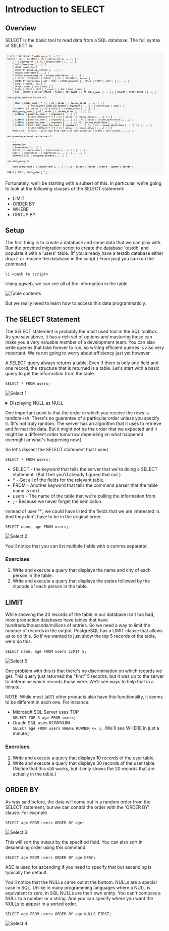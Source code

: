 # Introduction to SELECT

## Overview

SELECT is the basic tool to read data from a SQL database. The full syntax of SELECT is:

![Full SELECT Syntax](./select_syntax.png)

Fortunately, we'll be starting with a subset of this. In particular, we're going to look at the
following clauses of the SELECT statement:
* LIMIT
* ORDER BY
* WHERE
* GROUP BY

## Setup

The first thing is to create a database and some data that we can play with. Run the provided
migration script to create the database 'testdb' and populate it with a 'users' table. (If you already
have a testdb database either drop it or rename the database in the script.) From psql you can run the command

```\i <path to script>```

Using pgweb, we can see all of the information in the table.

![Table contents](./table_info.png)

But we really need to learn how to access this data programmaticly.

## The SELECT Statement

The SELECT statement is probably the most used tool in the SQL toolbox. As you saw above, it has a rich set of
options and mastering these can make you a very valuable member of a development team. You can also write queries
that take forever to run, so writing efficient queries is also very important. We're not going to worry about
efficiency just yet however.

A SELECT query always returns a table. Even if there is only one field and one record, the structure that is returned
is a table. Let's start with a basic query to get the information from the table.

```SELECT * FROM users;```

![Select 1](./select1.png)

<details><summary>
	Displaying NULL as NULL
</summary><p>

Aside: You'll notice that I have a 'NULL' where there's a NULL in the data. You can do that by running the command

```\pset null NULL```

in psql. Normally psql displays NULL as a blank area which can be confusing.

</p></details>

One important point is that the order in which you receive the rows is random-ish. There's no guarantee of a particular
order unless you specify it. (It's not truly random. The server has an algorithm that it uses to retrieve and format the
data. But it might not be the order that we expected and it might be a different order tomorrow depending on what happened
overnight or what's happening now.)

So let's dissect the SELECT statement that I used.

```SELECT * FROM users;```

* SELECT - the keyword that tells the server that we're doing a SELECT statement. (But I bet you'd already figured that out.)
* \* - Get all of the fields for the relevant table.
* FROM - Another keyword that tells the command parser that the table name is next.
* users - The name of the table that we're pulling the information from.
* ; - Because we never forget the semicolon.

Instead of user '\*', we could have listed the fields that we are interested in. And they don't have to be in the original order.

```SELECT name, age FROM users;```

![Select 2](./select2.png)

You'll notice that you can list multiple fields with a comma separator.

### Exercises

1. Write and execute a query that displays the name and city of each person in the table.
2. Write and execute a query that displays the states followed by the zipcode of each person in the table.

## LIMIT

While showing the 20 records of the table in our database isn't too bad, most production databases have tables
that have hundreds/thousands/millions of entries. So we need a way to limit the number of records in the output.
PostgreSQL has a LIMIT clause that allows us to do this. So if we wanted to just show the top 5 records of the table,
we'd do this:

```SELECT name, age FROM users LIMIT 5;```

![Select 5](./select5.png)

One problem with this is that there's no discrimination on which records we get. This query just returned the \"first\"
5 records, but it was up to the server to determine which records those were. We'll see ways to help that in a minute.

NOTE: While most (all?) other products also have this functionality, it seems to be different in each one. For instance:
* Microsoft SQL Server uses TOP<br>
```SELECT TOP 5 age FROM users;```
* Oracle SQL uses ROWNUM<br>
```SELECT age FROM users WHERE ROWNUM <= 5;``` (We'll see WHERE in just a minute.)

### Exercises

1. Write and execute a query that displays 10 records of the user table.
2. Write and execute a query that displays 30 records of the user table. (Notice that this still works, but it only shows the 20
records that are actually in the table.)

## ORDER BY

As was said before, the data will come out in a random order from the SELECT statement, but we can control the order with the
\'ORDER BY\' clause. For example

```SELECT age FROM users ORDER BY age;```

![Select 3](./select3.png)

This will sort the output by the specified field. You can also sort in descending order using this command.

```SELECT age FROM users ORDER BY age DESC;```

ASC is used for ascending if you need to specify that but ascending is typically the default.

You'll notice that the NULLs came out at the bottom. NULLs are a special case in SQL. Unlike in many programming
languages where a NULL is equivalent to zero, in SQL NULLs are their own entity. You can't compare a NULL to a
number or a string. And you can specify where you want the NULLs to appear in a sorted order.

```SELECT age FROM users ORDER BY age NULLS FIRST;```

![Select 4](./select4.png)
